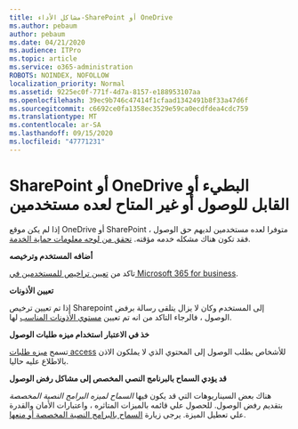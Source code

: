 ```yaml
---
title: مشاكل الأداء-SharePoint أو OneDrive
ms.author: pebaum
author: pebaum
ms.date: 04/21/2020
ms.audience: ITPro
ms.topic: article
ms.service: o365-administration
ROBOTS: NOINDEX, NOFOLLOW
localization_priority: Normal
ms.assetid: 9225ec0f-771f-4d7a-8157-e188953107aa
ms.openlocfilehash: 39ec9b746c47414f1cfaad1342491b8f33a47d6f
ms.sourcegitcommit: c6692ce0fa1358ec3529e59ca0ecdfdea4cdc759
ms.translationtype: MT
ms.contentlocale: ar-SA
ms.lasthandoff: 09/15/2020
ms.locfileid: "47771231"
---
```

# <a name="sharepoint-or-onedrive-slow-inaccessible-or-unavailable-for-multiple-users"></a>SharePoint أو OneDrive البطيء أو القابل للوصول أو غير المتاح لعده مستخدمين

إذا لم يكن موقع OneDrive أو SharePoint متوفرا لعده مستخدمين لديهم حق الوصول ، فقد تكون هناك مشكله خدمه مؤقته. [تحقق من لوحه معلومات حماية الخدمة](https://portal.office.com/adminportal/home#/servicehealth).

**أضافه المستخدم وترخيصه**

تاكد من [تعيين تراخيص للمستخدمين في Microsoft 365 for business](https://docs.microsoft.com/microsoft-365/admin/add-users/add-users).


**تعيين الأذونات**

إذا تم تعيين ترخيص Sharepoint إلى المستخدم وكان لا يزال يتلقى رسالة برفض الوصول ، فالرجاء التاكد من انه تم تعيين [مستوي الأذونات المناسب](https://docs.microsoft.com/sharepoint/understanding-permission-levels) لها.

**خذ في الاعتبار استخدام ميزه طلبات الوصول**

تسمح [ميزه طلبات access](https://support.office.com/article/Set-up-and-manage-access-requests-94B26E0B-2822-49D4-929A-8455698654B3) للأشخاص بطلب الوصول إلى المحتوي الذي لا يملكون الاذن بالاطلاع عليه حاليا.

**قد يؤدي السماح بالبرنامج النصي المخصص إلى مشاكل رفض الوصول**

هناك بعض السيناريوهات التي قد يكون فيها *السماح لميزه البرامج النصية المخصصة* بتقديم رفض الوصول. للحصول علي قائمه بالميزات المتاثره ، واعتبارات الأمان والقدرة علي تعطيل الميزة. يرجى زيارة [السماح بالبرامج النصية المخصصة أو منعها](https://docs.microsoft.com/sharepoint/allow-or-prevent-custom-script).

